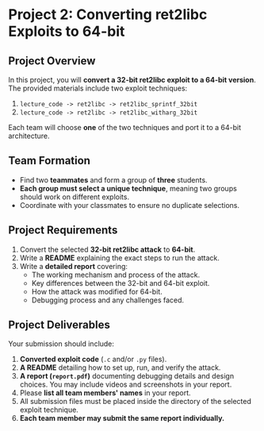# Project 2: Converting ret2libc Exploits to 64-bit

## **Project Overview**

In this project, you will **convert a 32-bit ret2libc exploit to a 64-bit version**. The provided materials include two exploit techniques:

1. `lecture_code -> ret2libc -> ret2libc_sprintf_32bit`
2. `lecture_code -> ret2libc -> ret2libc_witharg_32bit`

Each team will choose **one** of the two techniques and port it to a 64-bit architecture.

## **Team Formation**

- Find two **teammates** and form a group of **three** students.
- **Each group must select a unique technique**, meaning two groups should work on different exploits.
- Coordinate with your classmates to ensure no duplicate selections.

## **Project Requirements**

1. Convert the selected **32-bit ret2libc attack** to **64-bit**.
2. Write a **README** explaining the exact steps to run the attack.
3. Write a **detailed report** covering:
   - The working mechanism and process of the attack.
   - Key differences between the 32-bit and 64-bit exploit.
   - How the attack was modified for 64-bit.
   - Debugging process and any challenges faced.

## **Project Deliverables**

Your submission should include:

1. **Converted exploit code** (`.c` and/or `.py` files).
2. **A README** detailing how to set up, run, and verify the attack.
3. **A report (`report.pdf`)** documenting debugging details and design choices. You may include videos and screenshots in your report.
4. Please **list all team members' names** in your report.
5. All submission files must be placed inside the directory of the selected exploit technique.
6. **Each team member may submit the same report individually.**


